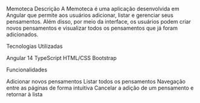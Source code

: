 Memoteca
Descrição
A Memoteca é uma aplicação desenvolvida em Angular que permite aos usuários adicionar, listar e gerenciar seus pensamentos. Além disso, por meio da interface, os usuários podem criar novos pensamentos e visualizar todos os pensamentos que já foram adicionados.

Tecnologias Utilizadas

Angular 14
TypeScript
HTML/CSS
Bootstrap 

Funcionalidades

Adicionar novos pensamentos
Listar todos os pensamentos
Navegação entre as páginas de forma intuitiva
Cancelar a adição de um pensamento e retornar à lista
